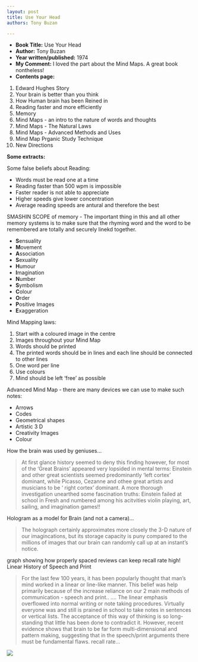 ```yaml
---
layout: post
title: Use Your Head
authors: Tony Buzan

---
```


- **Book Title:** Use Your Head
- **Author:** Tony Buzan
- **Year written/published:** 1974
- **My Comment:** I loved the part about the Mind Maps. A great book nontheless!
- **Contents page:**

1. Edward Hughes Story
2. Your brain is better than you think
3. How Human brain has been Reined in
4. Reading faster and more efficiently
5. Memory
6. Mind Maps - an intro to the nature of words and thoughts
7. Mind Maps - The Natural Laws
8. Mind Maps - Advanced Methods and Uses
9. Mind Map Prganic Study Technique
10. New Directions

**Some extracts:**

Some false beliefs about Reading:

- Words must be read one at a time
- Reading faster than 500 wpm is impossible
- Faster reader is not able to appreciate
- Higher speeds give lower concentration
- Average reading speeds are antural and therefore the best

SMASHIN SCOPE of memory - The important thing in this and all other memory systems is to make sure that the rhyming word and the word to be remembered are totally and securely linekd together.

- **S**ensuality 
- **M**ovement
- **A**ssociation
- **S**exuality
- **H**umour
- **I**magination
- **N**umber
- **S**ymbolism
- **C**olour
- **O**rder
- **P**ositive Images
- **E**xaggeration

Mind Mapping laws:

1. Start with a coloured image in the centre
2. Images throughout your Mind Map
3. Words should be printed
4. The printed words should be in lines and each line should be connected to other lines
5. One word per line
6. Use colours
7. Mind should be left ‘free’ as possible

Advanced Mind Map - there are many devices we can use to make such notes:

- Arrows
- Codes
- Geometrical shapes
- Artistic 3 D
- Creativity Images
- Colour

How the brain was used by geniuses…

> At first glance history seemed to deny this finding however, for most of the ‘Great Brains’ appeared very lopsided in mental terms: Einstein and other great scientists seemed predominantly ‘left cortex’ dominant, while Picasso, Cezanne and othee great artists and musicians to be ‘ right cortex’ dominant. A more thorough investigation unearthed some fascination truths: Einstein failed at school in Fresh and numbered among his acitvities violin playing, art, sailing, and imagination games!!

Hologram as a model for Brain (and not a camera)…

> The holograph certainly approximates more closely the 3-D nature of our imagincations, but its storage capacity is puny compared to the millions of images that our brain can randomly call up at an instant’s notice.

graph showing how properly spaced reviews can keep recall rate high! Linear History of Speech and Print

> For the last few 100 years, it has been popularly thought that man’s mind worked in a linear or line-like manner. This belief was help primarily because of the increase reliance on our 2 main methods of communication - speech and print.. …. The linear emphasis overflowed into normal writing or note taking procedures. Virtually everyone was and still is prained in school to take notes in sentences or vertical lists. The acceptance of this way of thinking is so long-standing that little has been done to contradict it. However, recent evidence shows that brain to be far form multi-dimensional and pattern making, suggesting that in the speech/print arguments there must be fundamental flaws.
recall rate…

![](/img/recall.gif)
